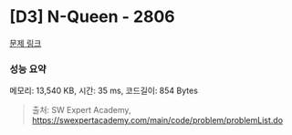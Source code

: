 # [D3] N-Queen - 2806 

[문제 링크](https://swexpertacademy.com/main/code/problem/problemDetail.do?contestProbId=AV7GKs06AU0DFAXB) 

### 성능 요약

메모리: 13,540 KB, 시간: 35 ms, 코드길이: 854 Bytes



> 출처: SW Expert Academy, https://swexpertacademy.com/main/code/problem/problemList.do
